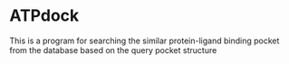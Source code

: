 # ATPdock
This is a program for searching the similar protein-ligand binding pocket from the database based on the query pocket structure
